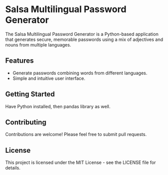 # Salsa Multilingual Password Generator

The Salsa Multilingual Password Generator is a Python-based application that generates secure, memorable passwords using a mix of adjectives and nouns from multiple languages.

## Features

- Generate passwords combining words from different languages.
- Simple and intuitive user interface.

## Getting Started

Have Python installed, then pandas library as well.

## Contributing

Contributions are welcome! Please feel free to submit pull requests.

## License

This project is licensed under the MIT License - see the LICENSE file for details.